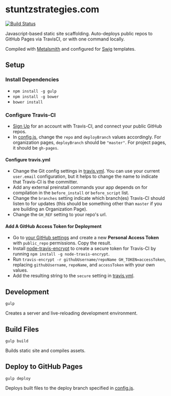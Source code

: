 # stuntzstrategies.com

[![Build Status](https://travis-ci.org/stuntz-strategies/stuntz-strategies.github.io.svg?branch=master)](https://travis-ci.org/stuntz-strategies/stuntz-strategies.github.io)

Javascript-based static site scaffolding. Auto-deploys public repos to GitHub Pages via TravisCI, or with one command locally.

Compiled with [Metalsmith](https://github.com/segmentio/metalsmith) and configured for [Swig](https://github.com/paularmstrong/swig/) templates.

## Setup

### Install Dependencies

- `npm install -g gulp`
- `npm install -g bower`
- `bower install`

### Configure Travis-CI

- [Sign Up](https://travis-ci.org/) for an account with Travis-CI, and connect your public GitHub repos.
- In [config.js](https://github.com/jonlong/static-site/blob/master/config.js), change the `repo` and `deployBranch` values accordingly. For organization pages, `deployBranch` should be `"master"`. For project pages, it should be `gh-pages`.

#### Configure travis.yml

- Change the Git config settings in [travis.yml](https://github.com/jonlong/static-site/blob/master/.travis.yml). You can use your current `user.email` configuration, but it helps to change the name to indicate that Travis-CI is the committer.
- Add any external preinstall commands your app depends on for compilation in the `before_install` or `before_script` list.
- Change the `branches` setting indicate which branch(es) Travis-CI should listen to for updates (this should be something other than `master` if you are building an Organization Page).
- Change the `GH_REF` setting to your repo's url.

#### Add A GitHub Access Token for Deployment

- Go to [your GitHub settings](https://github.com/settings/applications) and create a new **Personal Access Token** with `public_repo` permissions. Copy the result.
- Install [node-travis-encrypt](https://github.com/pwmckenna/node-travis-encrypt) to create a secure token for Travis-CI by running `npm install -g node-travis-encrypt`.
- Run `travis-encrypt -r githubUsername/repoName GH_TOKEN=accessToken`, replacing `githubUsername`, `repoName`, and `accessToken` with your own values.
- Add the resulting string to the `secure` setting in [travis.yml](https://github.com/jonlong/static-site/blob/master/.travis.yml).

## Development

`gulp`

Creates a server and live-reloading development environment.

## Build Files

`gulp build`

Builds static site and compiles assets.

## Deploy to GitHub Pages

`gulp deploy`

Deploys built files to the deploy branch specified in [config.js](https://github.com/jonlong/static-site/blob/master/config.js).
